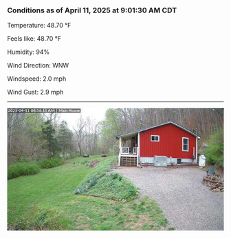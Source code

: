 ### Conditions as of April 11, 2025 at 9:01:30 AM CDT 

Temperature: 48.70 &deg;F

Feels like: 48.70 &deg;F

Humidity: 94%

Wind Direction: WNW

Windspeed: 2.0 mph

Wind Gust: 2.9 mph

---

<img src="./images/latest.jpeg"/>

